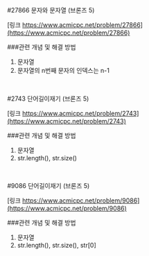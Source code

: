 #27866 문자와 문자열 (브론즈 5)

[링크 https://www.acmicpc.net/problem/27866](https://www.acmicpc.net/problem/27866)

###관련 개념 및 해결 방법
1. 문자열
2. 문자열의 n번째 문자의 인덱스는 n-1

<br>

#2743 단어길이재기 (브론즈 5)

[링크 https://www.acmicpc.net/problem/2743](https://www.acmicpc.net/problem/2743)

###관련 개념 및 해결 방법
1. 문자열
2. str.length(), str.size()

<br>

#9086 단어길이재기 (브론즈 5)

[링크 https://www.acmicpc.net/problem/9086](https://www.acmicpc.net/problem/9086)

###관련 개념 및 해결 방법
1. 문자열
2. str.length(), str.size(), str[0]

<br>
